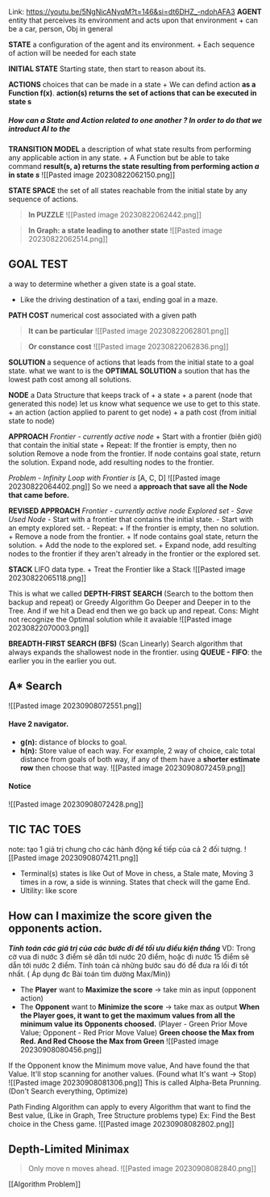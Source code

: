 Link: https://youtu.be/5NgNicANyqM?t=146&si=dt6DHZ_-ndohAFA3
**AGENT** 
	entity that perceives its environment and acts upon that environment
	+ can be a car, person, Obj in general

**STATE**
	a configuration of the agent and its environment.
	+ Each sequence of action will be needed for each state

**INITIAL STATE**
	Starting state, then start to reason about its.

**ACTIONS**
	choices that can be made in a state
	+ We can defind action **as a Function f(x)**. 
		**action(s) returns the set of actions that can be executed in state s**

##### How can a State and Action related to one another ? In order to do that we introduct AI to the
**TRANSITION MODEL**
	a description of what state results from 
	performing any applicable action in any state.
	 + A Function but be able to take command 
		 **result(s, a) returns the state resulting from performing action *a* in state *s***
![[Pasted image 20230822062150.png]]


**STATE SPACE**
	the set of all states reachable from the initial state by any sequence of actions.

> **In PUZZLE**
![[Pasted image 20230822062442.png]]

> **In Graph: a state leading to another state**
![[Pasted image 20230822062514.png]]

## **GOAL TEST**
a way to determine whether a given state is a goal state.
+ Like the driving destination of a taxi, ending goal in a maze.

**PATH COST**
	numerical cost associated with a given path
>**It can be particular**
	![[Pasted image 20230822062801.png]]
	
>**Or constance cost**
	![[Pasted image 20230822062836.png]]

**SOLUTION**
	a sequence of actions that leads from the initial state to a goal state.
what we want to is the **OPTIMAL SOLUTION**
	a soution that has the lowest path cost among all solutions.

**NODE**
	a Data Structure that keeps track of 
	+ a state
	+ a parent (node that generated this node) 
		let us know what sequence we use to get to this state. 
	+ an action (action applied to parent to get node)
	+ a path cost (from initial state to node)

**APPROACH**
*Frontier - currently active node*
	+ Start with a frontier (biên giới) that contain the initial state
	+ Repeat:
		If the frontier is empty, then no solution
		Remove a node from the frontier.
		If node contains goal state, return the solution.
		Expand node, add resulting nodes to the frontier.

*Problem - Infinity Loop with Frontier is* [A, C, D]
	![[Pasted image 20230822064402.png]]
So we need a **approach that save all the Node that came before.**

**REVISED APPROACH**
*Frontier - currently active node
Explored set - Save Used Node*
	- Start with a frontier that contains the initial state.
	- Start with an empty explored set.
	- Repeat: 
		+ If the frontier is empty, then no solution.
		+ Remove a node from the frontier.
		+ If node contains goal state, return the solution.
		+ Add the node to the explored set.
		+  Expand node, add resulting nodes to the frontier if they
		aren't already in the frontier or the explored set.

**STACK**
	LIFO data type.
	+ Treat the Frontier like a Stack
	![[Pasted image 20230822065118.png]]

This is what we called 
**DEPTH-FIRST SEARCH** (Search to the bottom then backup and repeat) or Greedy Algorithm
	Go Deeper and Deeper in to the Tree. And if we hit a Dead end then we go back up and repeat. 
Cons: Might not recognize the Optimal solution while it avaiable
	![[Pasted image 20230822070003.png]]


**BREADTH-FIRST SEARCH (BFS)** (Scan Linearly)
	Search algorithm that always expands the shallowest node in the frontier.
	using **QUEUE - FIFO**: the earlier you in the earlier you out.

## A* Search
![[Pasted image 20230908072551.png]]

#### Have 2 navigator.
+ **g(n):** distance of blocks to goal.
+ **h(n):** Store value of each way. For example, 2 way of choice, calc total distance from goals of both way, if any of them have a **shorter estimate row** then choose that way.
![[Pasted image 20230908072459.png]]
#### Notice 
![[Pasted image 20230908072428.png]]




## TIC TAC TOES  
note: tạo 1 giá trị chung cho các hành động kế tiếp của cả 2 đối tượng.
![[Pasted image 20230908074211.png]]
+ Terminal(s) states is like Out of Move in chess, a Stale mate, Moving 3 times in a row, a side is winning. States that check will the game End.
+ Ultility: like score

## How can I maximize the score given the opponents action.
***Tính toán các giá trị của các bước đi để tối ưu điều kiện thắng***
VD: Trong cờ vua đi nước 3 điểm sẽ dẫn tới nước 20 điểm, hoặc đi nước 15 điểm sẽ dẫn tới nước 2 điểm. Tính toán cả những bước sau đó để đưa ra lối đi tốt nhất.
	( Áp dụng đc Bài toán tìm đường Max/Min))
+ The **Player** want to **Maximize the score**  -> take min as input (opponent action)
+ The **Opponent** want to **Minimize the score** -> take max as output
	**When the Player goes, it want to get the maximum values from all the minimum value its Opponents choosed.**
(Player - Green Prior Move Value; Opponent - Red Prior Move Value)
**Green choose the Max from Red. And Red Choose the Max from Green**
![[Pasted image 20230908080456.png]]


If the Opponent know the Minimum move value, And have found the that Value. It'll stop scanning for another values. (Found what It's want -> Stop)  
![[Pasted image 20230908081306.png]] 
This is called Alpha-Beta Prunning. (Don't Search everything, Optimize)

Path Finding Algorithm can apply to every Algorithm that want to find the Best value,  (Like in Graph, Tree Structure problems type)
	Ex: Find the Best choice in the Chess game.
![[Pasted image 20230908082802.png]]


## Depth-Limited Minimax
> Only move n moves ahead. 
![[Pasted image 20230908082840.png]]

[[Algorithm Problem]]